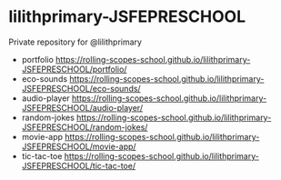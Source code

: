 # lilithprimary-JSFEPRESCHOOL
Private repository for @lilithprimary
+ portfolio https://rolling-scopes-school.github.io/lilithprimary-JSFEPRESCHOOL/portfolio/
+ eco-sounds https://rolling-scopes-school.github.io/lilithprimary-JSFEPRESCHOOL/eco-sounds/
+ audio-player https://rolling-scopes-school.github.io/lilithprimary-JSFEPRESCHOOL/audio-player/
+ random-jokes https://rolling-scopes-school.github.io/lilithprimary-JSFEPRESCHOOL/random-jokes/
+ movie-app https://rolling-scopes-school.github.io/lilithprimary-JSFEPRESCHOOL/movie-app/
+ tic-tac-toe https://rolling-scopes-school.github.io/lilithprimary-JSFEPRESCHOOL/tic-tac-toe/

